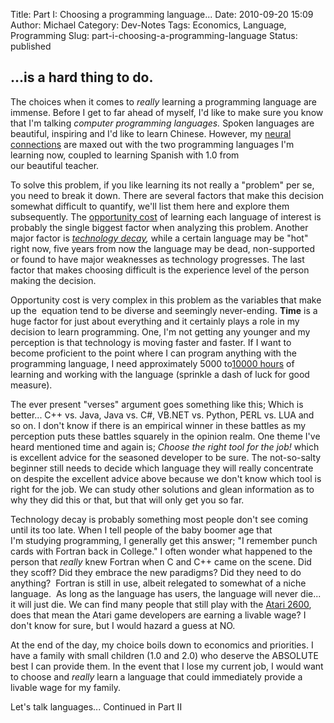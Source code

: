 Title: Part I: Choosing a programming language... 
Date: 2010-09-20 15:09
Author: Michael
Category: Dev-Notes 
Tags: Economics, Language, Programming
Slug: part-i-choosing-a-programming-language
Status: published

...is a hard thing to do.
-------------------------

The choices when it comes to *really* learning a programming language
are immense. Before I get to far ahead of myself, I'd like to make sure
you know that I'm talking *computer programming languages.* Spoken
languages are beautiful, inspiring and I'd like to learn Chinese.
However, my [neural
connections](http://www.medicalnewstoday.com/articles/60455.php) are
maxed out with the two programming languages I'm learning now, coupled
to learning Spanish with 1.0 from our beautiful teacher.

To solve this problem, if you like learning its not really a "problem"
per se, you need to break it down. There are several factors that make
this decision somewhat difficult to quantify, we'll list them here and
explore them subsequently. The [opportunity
cost](http://en.wikipedia.org/wiki/Opportunity_cost) of learning each
language of interest is probably the single biggest factor
when analyzing this problem. Another major factor is *[technology
decay](http://www.starnetdata.com/wp-content/uploads/2010/02/The-Phenomenon-of-Technology-Decay.pdf),*
while a certain language may be "hot" right now, five years from now the
language may be dead, non-supported or found to have major weaknesses as
technology progresses. The last factor that makes choosing difficult is
the experience level of the person making the decision.

Opportunity cost is very complex in this problem as the variables that
make up the  equation tend to be diverse and seemingly never-ending.
**Time** is a huge factor for just about everything and it certainly
plays a role in my decision to learn programming. One, I'm not getting
any younger and my perception is that technology is moving faster and
faster. If I want to become proficient to the point where I can program
anything with the programming language, I need approximately
5000 to[10000 hours](http://www.squidoo.com/10000-hour-rule) of learning
and working with the language (sprinkle a dash of luck for good
measure).

The ever present "verses" argument goes something like this; Which is
better... C++ vs. Java, Java vs. C\#, VB.NET vs. Python, PERL vs. LUA
and so on. I don't know if there is an empirical winner in these battles
as my perception puts these battles squarely in the opinion realm. One
theme I've heard mentioned time and again is; *Choose the right tool for
the job!* which is excellent advice for the seasoned developer to be
sure. The not-so-salty beginner still needs to decide which language
they will really concentrate on despite the excellent advice
above because we don't know which tool is right for the job. We can
study other solutions and glean information as to why they did this or
that, but that will only get you so far.

Technology decay is probably something most people don't see coming
until its too late. When I tell people of the baby boomer age that
I'm studying programming, I generally get this answer; "I remember punch
cards with Fortran back in College." I often wonder what happened to the
person that *really* knew Fortran when C and C++ came on the scene. Did
they scoff? Did they embrace the new paradigms? Did they need to do
anything?  Fortran is still in use, albeit relegated to somewhat of a
niche language.  As long as the language has users, the language will
never die... it will just die. We can find many people that still play
with the [Atari 2600](http://en.wikipedia.org/wiki/Atari_2600), does
that mean the Atari game developers are earning a livable wage? I don't
know for sure, but I would hazard a guess at NO.

At the end of the day, my choice boils down to economics and priorities.
I have a family with small children (1.0 and 2.0) who deserve the
ABSOLUTE best I can provide them. In the event that I lose my current
job, I would want to choose and *really* learn a language that could
immediately provide a livable wage for my family.

Let's talk languages... Continued in Part II
